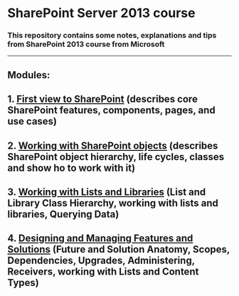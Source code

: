 # SharePoint Server 2013 course
### This repository contains some notes, explanations and tips from SharePoint 2013 course from Microsoft
---
## **Modules**: 

## 1. [First view to SharePoint](https://github.com/evgenyvodyannikov/Education_SP/tree/master/Module1/README.MD) (describes core SharePoint features, components, pages, and use cases)
## 2. [Working with SharePoint objects](https://github.com/evgenyvodyannikov/Education_SP/tree/master/Module2/README.MD) (describes SharePoint object hierarchy, life cycles, classes and show ho to work with it)
## 3. [Working with Lists and Libraries](https://github.com/evgenyvodyannikov/Education_SP/tree/master/Module3/README.MD) (List and Library Class Hierarchy, working with lists and libraries, Querying Data)
## 4. [Designing and Managing Features and Solutions](https://github.com/evgenyvodyannikov/Education_SP/tree/master/Module4/README.MD) (Future and Solution Anatomy, Scopes, Dependencies, Upgrades, Administering, Receivers, working with Lists and Content Types)